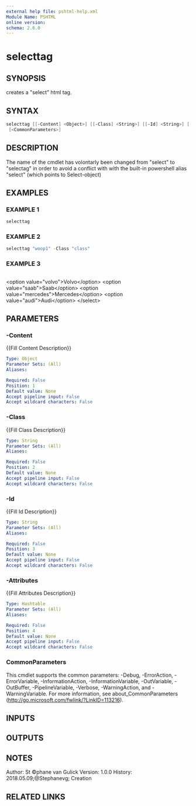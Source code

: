 ```yaml
---
external help file: pshtml-help.xml
Module Name: PSHTML
online version:
schema: 2.0.0
---
```


# selecttag

## SYNOPSIS
creates a "select" html tag.

## SYNTAX

``` powershell
selecttag [[-Content] <Object>] [[-Class] <String>] [[-Id] <String>] [[-Attributes] <Hashtable>]
 [<CommonParameters>]
```

## DESCRIPTION
The name of the cmdlet has volontarly been changed from "select" to "selectag" in order to avoid a conflict with
with the built-in powershell alias "select" (which points to Select-object)

## EXAMPLES

### EXAMPLE 1

``` powershell
selecttag
```

### EXAMPLE 2

``` powershell
selecttag "woop1" -Class "class"
```

### EXAMPLE 3

``` powershell

```

\<option value="volvo"\>Volvo\</option\>
    \<option value="saab"\>Saab\</option\>
    \<option value="mercedes"\>Mercedes\</option\>
    \<option value="audi"\>Audi\</option\>
\</select\>

## PARAMETERS

### -Content
{{Fill Content Description}}

```yaml
Type: Object
Parameter Sets: (All)
Aliases:

Required: False
Position: 1
Default value: None
Accept pipeline input: False
Accept wildcard characters: False
```

### -Class
{{Fill Class Description}}

```yaml
Type: String
Parameter Sets: (All)
Aliases:

Required: False
Position: 2
Default value: None
Accept pipeline input: False
Accept wildcard characters: False
```

### -Id
{{Fill Id Description}}

```yaml
Type: String
Parameter Sets: (All)
Aliases:

Required: False
Position: 3
Default value: None
Accept pipeline input: False
Accept wildcard characters: False
```

### -Attributes
{{Fill Attributes Description}}

```yaml
Type: Hashtable
Parameter Sets: (All)
Aliases:

Required: False
Position: 4
Default value: None
Accept pipeline input: False
Accept wildcard characters: False
```

### CommonParameters
This cmdlet supports the common parameters: -Debug, -ErrorAction, -ErrorVariable, -InformationAction, -InformationVariable, -OutVariable, -OutBuffer, -PipelineVariable, -Verbose, -WarningAction, and -WarningVariable.
For more information, see about_CommonParameters (http://go.microsoft.com/fwlink/?LinkID=113216).

## INPUTS

## OUTPUTS

## NOTES
Author: St ©phane van Gulick
Version: 1.0.0
History:
    2018.05.09;@Stephanevg; Creation

## RELATED LINKS
